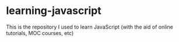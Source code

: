 # learning-javascript
This is the repository I used to learn JavaScript (with the aid of online tutorials, MOC courses, etc)
